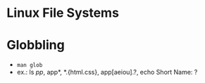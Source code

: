 Linux File Systems
==================

# Globbling
+ `man glob`
+ ex.: ls  *pp*, app*, *.{html.css}, app[aeiou].?, echo Short Name: ?
